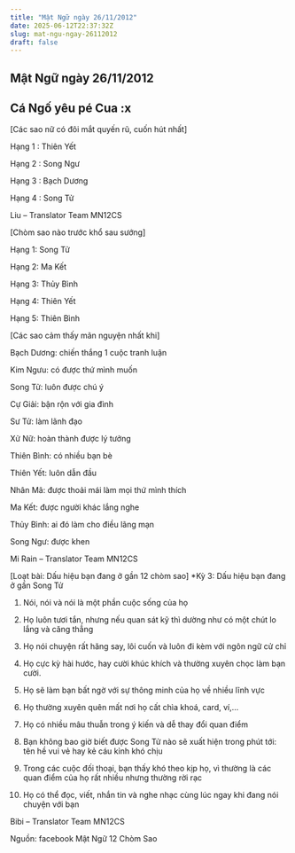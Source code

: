 ```yaml
---
title: "Mật Ngữ ngày 26/11/2012"
date: 2025-06-12T22:37:32Z
slug: mat-ngu-ngay-26112012
draft: false
---
```


## Mật Ngữ ngày 26/11/2012

## Cá Ngố yêu pé Cua :x

[Các sao nữ có đôi mắt quyến rũ, cuốn hút nhất]
 

 
Hạng 1 : Thiên Yết
 
Hạng 2 : Song Ngư
 
Hạng 3 : Bạch Dương
 
Hạng 4 : Song Tử
 
Liu – Translator Team MN12CS
 
 
 
 
[Chòm sao nào trước khổ sau sướng]
 

 
Hạng 1: Song Tử
 
Hạng 2: Ma Kết
 
Hạng 3: Thủy Bình
 
Hạng 4: Thiên Yết
 
Hạng 5: Thiên Bình
 
 
 
 
[Các sao cảm thấy mãn nguyện nhất khi]
 

 
Bạch Dương: chiến thắng 1 cuộc tranh luận
 
Kim Ngưu: có được thứ mình muốn
 
Song Tử: luôn được chú ý
 
Cự Giải: bận rộn với gia đình
 
Sư Tử: làm lãnh đạo
 
Xử Nữ: hoàn thành được lý tưởng
 
Thiên Bình: có nhiều bạn bè
 
Thiên Yết: luôn dẫn đầu
 
Nhân Mã: được thoải mái làm mọi thứ mình thích
 
Ma Kết: được người khác lắng nghe
 
Thủy Bình: ai đó làm cho điều lãng mạn
 
Song Ngư: được khen
 
Mi Rain – Translator Team MN12CS
 
 
 
 
[Loạt bài: Dấu hiệu bạn đang ở gần 12 chòm sao]
*Kỳ 3: Dấu hiệu bạn đang ở gần Song Tử
 

 
1. Nói, nói và nói là một phần cuộc sống của họ
 
2. Họ luôn tươi tắn, nhưng nếu quan sát kỹ thì dường như có một chút lo lắng và căng thẳng
 
3. Họ nói chuyện rất hăng say, lôi cuốn và luôn đi kèm với ngôn ngữ cử chỉ
 
4. Họ cực kỳ hài hước, hay cười khúc khích và thường xuyên chọc làm bạn cười.
 
5. Họ sẽ làm bạn bất ngờ với sự thông minh của họ về nhiều lĩnh vực
 
6. Họ thường xuyên quên mất nơi họ cất chìa khoá, card, ví,…
 
7. Họ có nhiều mâu thuẫn trong ý kiến và dễ thay đổi quan điểm
 
8. Bạn không bao giờ biết được Song Tử nào sẽ xuất hiện trong phút tới: tên hề vui vẻ hay kẻ cáu kỉnh khó chịu
 
9. Trong các cuộc đối thoại, bạn thấy khó theo kịp họ, vì thường là các quan điểm của họ rất nhiều nhưng thường rời rạc
 
10. Họ có thể đọc, viết, nhắn tin và nghe nhạc cùng lúc ngay khi đang nói chuyện với bạn
 
Bibi – Translator Team MN12CS
 
Nguồn: facebook Mật Ngữ 12 Chòm Sao